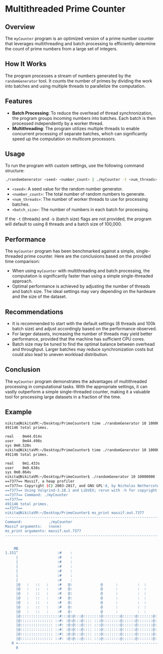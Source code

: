 # Multithreaded Prime Counter

## Overview
The `myCounter` program is an optimized version of a prime number counter that leverages multithreading and batch processing to efficiently determine the count of prime numbers from a large set of integers.

## How It Works
The program processes a stream of numbers generated by the `randomGenerator` tool. It counts the number of primes by dividing the work into batches and using multiple threads to parallelize the computation.

## Features
- **Batch Processing**: To reduce the overhead of thread synchronization, the program groups incoming numbers into batches. Each batch is then processed independently by a worker thread.
- **Multithreading**: The program utilizes multiple threads to enable concurrent processing of separate batches, which can significantly speed up the computation on multicore processors.

## Usage
To run the program with custom settings, use the following command structure:
```sh
./randomGenerator <seed> <number_count> | ./myCounter -t <num_threads> -b <batch_size>
```


- `<seed>`: A seed value for the random number generator.
- `<number_count>`: The total number of random numbers to generate.
- `<num_threads>`: The number of worker threads to use for processing batches.
- `<batch_size>`: The number of numbers in each batch for processing.

If the `-t` (threads) and `-b` (batch size) flags are not provided, the program will default to using 8 threads and a batch size of 100,000.

## Performance
The `myCounter` program has been benchmarked against a simple, single-threaded prime counter. Here are the conclusions based on the provided time comparison:

- When using `myCounter` with multithreading and batch processing, the computation is significantly faster than using a simple single-threaded approach.
- Optimal performance is achieved by adjusting the number of threads and batch size. The ideal settings may vary depending on the hardware and the size of the dataset.

## Recommendations
- It is recommended to start with the default settings (8 threads and 100k batch size) and adjust accordingly based on the performance observed.
- For larger datasets, increasing the number of threads may yield better performance, provided that the machine has sufficient CPU cores.
- Batch size may be tuned to find the optimal balance between overhead and throughput. Larger batches may reduce synchronization costs but could also lead to uneven workload distribution.

## Conclusion
The `myCounter` program demonstrates the advantages of multithreaded processing in computational tasks. With the appropriate settings, it can vastly outperform a simple single-threaded counter, making it a valuable tool for processing large datasets in a fraction of the time.

## Example
```sh
nikita@NikitaVM:~/Desktop/PrimeCounter$ time ./randomGenerator 10 10000000 | ./primeCounter 
491146 total primes.

real	0m44.014s
user	0m44.498s
sys	0m0.528s
nikita@NikitaVM:~/Desktop/PrimeCounter$ time ./randomGenerator 10 10000000 | ./myCounter 
491146 total primes.

real	0m1.433s
user	0m9.638s
sys	0m0.064s
nikita@NikitaVM:~/Desktop/PrimeCounter$ ./randomGenerator 10 10000000 | valgrind --tool=massif ./myCounter
==7377== Massif, a heap profiler
==7377== Copyright (C) 2003-2017, and GNU GPL'd, by Nicholas Nethercote
==7377== Using Valgrind-3.18.1 and LibVEX; rerun with -h for copyright info
==7377== Command: ./myCounter
==7377== 
491146 total primes.
==7377== 
nikita@NikitaVM:~/Desktop/PrimeCounter$ ms_print massif.out.7377 
--------------------------------------------------------------------------------
Command:            ./myCounter
Massif arguments:   (none)
ms_print arguments: massif.out.7377
--------------------------------------------------------------------------------


    MB
1.151^                  :#    :                                               
     |                  :#    :                                               
     |                  :#    :                                               
     |                  :#    :                                               
     |                  :#    :                                               
     |                  :#    :                                               
     |                  :#    :                                               
     |@   :   ::   :    :#   @:             @      :         :  :             
     |@   :   ::   :    :#   @:             @      :         :  :             
     |@   :   ::   :    :#   @:             @      :         :  :             
     |@   :   ::   :    :#   @:             @      :         :  :             
     |@   :   ::   :    :#   @:             @      :         :  :             
     |@   :   ::   :    :#   @:             @      :         :  :             
     |@   :   ::   :    :#   @:             @      :         :  :             
     |@::::::::::::::::::#:::@:@:::@::::::::@::::::::@::::::@:::::::@::::::@::
     |@::::::::::::::: ::#: :@:@:::@:::: :::@::::::::@::::::@:::::::@::::::@::
     |@::::::::::::::: ::#: :@:@:::@:::: :::@::::::::@::::::@:::::::@::::::@::
     |@::::::::::::::: ::#: :@:@:::@:::: :::@::::::::@::::::@:::::::@::::::@::
     |@::::::::::::::: ::#: :@:@:::@:::: :::@::::::::@::::::@:::::::@::::::@::
     |@::::::::::::::: ::#: :@:@:::@:::: :::@::::::::@::::::@:::::::@::::::@::
   0 +----------------------------------------------------------------------->Gi
     0                                                                   74.28
```
